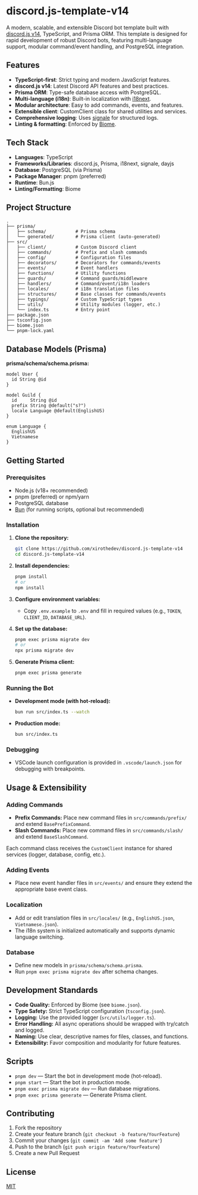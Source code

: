 # discord.js-template-v14

A modern, scalable, and extensible Discord bot template built with [discord.js v14](https://discord.js.org/), TypeScript, and Prisma ORM. This template is designed for rapid development of robust Discord bots, featuring multi-language support, modular command/event handling, and PostgreSQL integration.

## Features

- **TypeScript-first**: Strict typing and modern JavaScript features.
- **discord.js v14**: Latest Discord API features and best practices.
- **Prisma ORM**: Type-safe database access with PostgreSQL.
- **Multi-language (i18n)**: Built-in localization with [i18next](https://www.i18next.com/).
- **Modular architecture**: Easy to add commands, events, and features.
- **Extensible client**: CustomClient class for shared utilities and services.
- **Comprehensive logging**: Uses [signale](https://github.com/klaussinani/signale) for structured logs.
- **Linting & formatting**: Enforced by [Biome](https://biomejs.dev/).

## Tech Stack

- **Languages**: TypeScript
- **Frameworks/Libraries**: discord.js, Prisma, i18next, signale, dayjs
- **Database**: PostgreSQL (via Prisma)
- **Package Manager**: pnpm (preferred)
- **Runtime**: Bun.js
- **Linting/Formatting**: Biome

## Project Structure

```
.
├── prisma/
│   ├── schema/           # Prisma schema
│   └── generated/        # Prisma client (auto-generated)
├── src/
│   ├── client/           # Custom Discord client
│   ├── commands/         # Prefix and slash commands
│   ├── config/           # Configuration files
│   ├── decorators/       # Decorators for commands/events
│   ├── events/           # Event handlers
│   ├── functions/        # Utility functions
│   ├── guards/           # Command guards/middleware
│   ├── handlers/         # Command/event/i18n loaders
│   ├── locales/          # i18n translation files
│   ├── structures/       # Base classes for commands/events
│   ├── typings/          # Custom TypeScript types
│   ├── utils/            # Utility modules (logger, etc.)
│   └── index.ts          # Entry point
├── package.json
├── tsconfig.json
├── biome.json
└── pnpm-lock.yaml
```

## Database Models (Prisma)

**prisma/schema/schema.prisma:**
```prisma
model User {
  id String @id
}

model Guild {
  id     String @id
  prefix String @default("s?")
  locale Language @default(EnglishUS)
}

enum Language {
  EnglishUS
  Vietnamese
}
```

## Getting Started

### Prerequisites

- Node.js (v18+ recommended)
- pnpm (preferred) or npm/yarn
- PostgreSQL database
- [Bun](https://bun.sh/) (for running scripts, optional but recommended)

### Installation

1. **Clone the repository:**
   ```sh
   git clone https://github.com/xirothedev/discord.js-template-v14
   cd discord.js-template-v14
   ```

2. **Install dependencies:**
   ```sh
   pnpm install
   # or
   npm install
   ```

3. **Configure environment variables:**
   - Copy `.env.example` to `.env` and fill in required values (e.g., `TOKEN`, `CLIENT_ID`, `DATABASE_URL`).

4. **Set up the database:**
   ```sh
   pnpm exec prisma migrate dev
   # or
   npx prisma migrate dev
   ```

5. **Generate Prisma client:**
   ```sh
   pnpm exec prisma generate
   ```

### Running the Bot

- **Development mode (with hot-reload):**
  ```sh
  bun run src/index.ts --watch
  ```

- **Production mode:**
  ```sh
  bun src/index.ts
  ```

### Debugging

- VSCode launch configuration is provided in `.vscode/launch.json` for debugging with breakpoints.

## Usage & Extensibility

### Adding Commands

- **Prefix Commands:** Place new command files in `src/commands/prefix/` and extend `BasePrefixCommand`.
- **Slash Commands:** Place new command files in `src/commands/slash/` and extend `BaseSlashCommand`.

Each command class receives the `CustomClient` instance for shared services (logger, database, config, etc.).

### Adding Events

- Place new event handler files in `src/events/` and ensure they extend the appropriate base event class.

### Localization

- Add or edit translation files in `src/locales/` (e.g., `EnglishUS.json`, `Vietnamese.json`).
- The i18n system is initialized automatically and supports dynamic language switching.

### Database

- Define new models in `prisma/schema/schema.prisma`.
- Run `pnpm exec prisma migrate dev` after schema changes.

## Development Standards

- **Code Quality:** Enforced by Biome (see `biome.json`).
- **Type Safety:** Strict TypeScript configuration (`tsconfig.json`).
- **Logging:** Use the provided logger (`src/utils/logger.ts`).
- **Error Handling:** All async operations should be wrapped with try/catch and logged.
- **Naming:** Use clear, descriptive names for files, classes, and functions.
- **Extensibility:** Favor composition and modularity for future features.

## Scripts

- `pnpm dev` — Start the bot in development mode (hot-reload).
- `pnpm start` — Start the bot in production mode.
- `pnpm exec prisma migrate dev` — Run database migrations.
- `pnpm exec prisma generate` — Generate Prisma client.

## Contributing

1. Fork the repository
2. Create your feature branch (`git checkout -b feature/YourFeature`)
3. Commit your changes (`git commit -am 'Add some feature'`)
4. Push to the branch (`git push origin feature/YourFeature`)
5. Create a new Pull Request

## License

[MIT](/LICENSE)